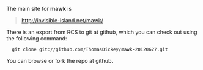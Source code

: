 The main site for **mawk** is
> http://invisible-island.net/mawk/

There is an export from RCS to git at github, which you can check out
using the following command:
```
  git clone git://github.com/ThomasDickey/mawk-20120627.git
```
You can browse or fork the repo at github.